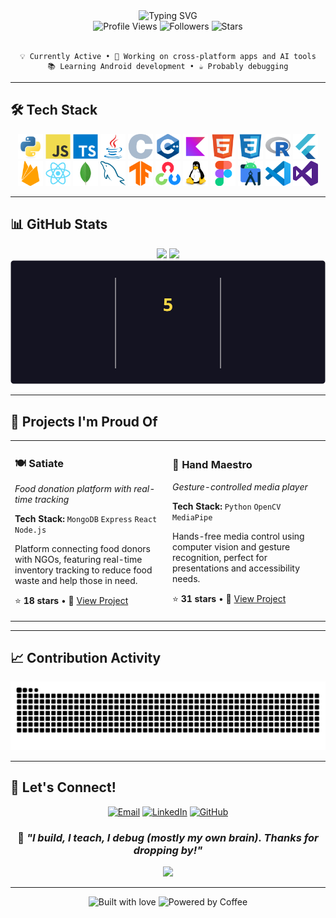 <div align="center">
  <img src="https://readme-typing-svg.herokuapp.com?font=Fira+Code&size=50&duration=3000&pause=1000&color=6366F1&center=true&vCenter=true&width=600&height=100&lines=Hi%2C+I+am+Hira;Flutter+dev;AI%2FML+research;CS+%40+NUST" alt="Typing SVG" />
</div>



<div align="center">
  <img src="https://komarev.com/ghpvc/?username=hsajid-cs&color=blueviolet&style=flat-square&label=Profile+Views" alt="Profile Views" />
  <img src="https://img.shields.io/github/followers/hsajid-cs?style=flat-square&color=blue" alt="Followers" />
  <img src="https://img.shields.io/github/stars/hsajid-cs?style=flat-square&color=yellow" alt="Stars" />
</div>

<br>

<div align="center">
  
  ```
  💡 Currently Active • 🚀 Working on cross-platform apps and AI tools
  📚 Learning Android development • ☕ Probably debugging
  ```
  
</div>

---


## 🛠️ Tech Stack

<div align="center">

<!-- Languages -->
<img src="https://raw.githubusercontent.com/devicons/devicon/master/icons/python/python-original.svg" width="40"/>
<img src="https://raw.githubusercontent.com/devicons/devicon/master/icons/javascript/javascript-original.svg" width="40"/>
<img src="https://raw.githubusercontent.com/devicons/devicon/master/icons/typescript/typescript-original.svg" width="40"/>
<img src="https://raw.githubusercontent.com/devicons/devicon/master/icons/java/java-original.svg" width="40"/>
<img src="https://raw.githubusercontent.com/devicons/devicon/master/icons/c/c-original.svg" width="40"/>
<img src="https://raw.githubusercontent.com/devicons/devicon/master/icons/cplusplus/cplusplus-original.svg" width="40"/>
<img src="https://raw.githubusercontent.com/devicons/devicon/master/icons/kotlin/kotlin-original.svg" width="40"/>
<img src="https://raw.githubusercontent.com/devicons/devicon/master/icons/html5/html5-original.svg" width="40"/>
<img src="https://raw.githubusercontent.com/devicons/devicon/master/icons/css3/css3-original.svg" width="40"/>
<img src="https://raw.githubusercontent.com/devicons/devicon/master/icons/r/r-original.svg" width="40"/>

<!-- Frameworks & Libraries -->
<img src="https://raw.githubusercontent.com/devicons/devicon/master/icons/flutter/flutter-original.svg" width="40"/>
<img src="https://raw.githubusercontent.com/devicons/devicon/master/icons/firebase/firebase-plain.svg" width="40"/>
<img src="https://raw.githubusercontent.com/devicons/devicon/master/icons/react/react-original.svg" width="40"/>
<img src="https://raw.githubusercontent.com/devicons/devicon/master/icons/mongodb/mongodb-original.svg" width="40"/>
<img src="https://raw.githubusercontent.com/devicons/devicon/master/icons/mysql/mysql-original.svg" width="40"/>
<img src="https://raw.githubusercontent.com/devicons/devicon/master/icons/tensorflow/tensorflow-original.svg" width="40"/>
<img src="https://raw.githubusercontent.com/devicons/devicon/master/icons/opencv/opencv-original.svg" width="40"/>

<!-- Tools & Platforms -->
<img src="https://raw.githubusercontent.com/devicons/devicon/master/icons/linux/linux-original.svg" width="40"/>
<img src="https://raw.githubusercontent.com/devicons/devicon/master/icons/figma/figma-original.svg" width="40"/>
<img src="https://raw.githubusercontent.com/devicons/devicon/master/icons/androidstudio/androidstudio-original.svg" width="40"/>
<img src="https://raw.githubusercontent.com/devicons/devicon/master/icons/vscode/vscode-original.svg" width="40"/>
<img src="https://raw.githubusercontent.com/devicons/devicon/master/icons/visualstudio/visualstudio-plain.svg" width="40"/>
</div>



---

## 📊 GitHub Stats

<div align="center">
  <img height="180em" src="https://github-readme-stats.vercel.app/api?username=hsajid-cs&show_icons=true&theme=radical&hide_border=true&count_private=true"/>
  <img height="180em" src="https://github-readme-stats.vercel.app/api/top-langs/?username=hsajid-cs&layout=compact&theme=radical&hide_border=true"/>
  <img src="assets/github-streak.png" alt="GitHub Streak"/>
</div>


---

## 🚀 Projects I'm Proud Of

<table>
<tr>
<td width="50%">

### 🍽️ Satiate
*Food donation platform with real-time tracking*

**Tech Stack:** `MongoDB` `Express` `React` `Node.js`

Platform connecting food donors with NGOs, featuring real-time inventory tracking to reduce food waste and help those in need.

⭐ **18 stars** • 🔗 [View Project](https://github.com/hsajid-cs/Satiate-food-donation)

</td>
<td width="50%">

### 👋 Hand Maestro
*Gesture-controlled media player*

**Tech Stack:** `Python` `OpenCV` `MediaPipe`

Hands-free media control using computer vision and gesture recognition, perfect for presentations and accessibility needs.

⭐ **31 stars** • 🔗 [View Project](https://github.com/hsajid-cs/Hand-Maestro)

</td>
</tr>
</table>


---

## 📈 Contribution Activity

<div align="center">
  <img src="https://raw.githubusercontent.com/hsajid-cs/hsajid-cs/output/snake.svg" alt="Snake animation" />
</div>

---

## 🤝 Let's Connect!

<div align="center">

[![Email](https://img.shields.io/badge/Email-D14836?style=for-the-badge&logo=gmail&logoColor=white)](mailto:hirasajid.dev@gmail.com)
[![LinkedIn](https://img.shields.io/badge/LinkedIn-0077B5?style=for-the-badge&logo=linkedin&logoColor=white)](https://linkedin.com/in/hsajid-cs)
[![GitHub](https://img.shields.io/badge/GitHub-100000?style=for-the-badge&logo=github&logoColor=white)](https://github.com/hsajid-cs)

</div>

<div align="center">
  
  ### 💭 *"I build, I teach, I debug (mostly my own brain). Thanks for dropping by!"*
  
  <img src="https://capsule-render.vercel.app/api?type=waving&color=gradient&height=100&section=footer&text=Thanks%20for%20visiting!&fontSize=16&fontColor=fff&animation=twinkling" />
  
</div>

---

<div align="center">
  <img src="https://forthebadge.com/images/badges/built-with-love.svg" alt="Built with love"/>
  <img src="https://forthebadge.com/images/badges/powered-by-coffee.svg" alt="Powered by Coffee"/>
</div>
